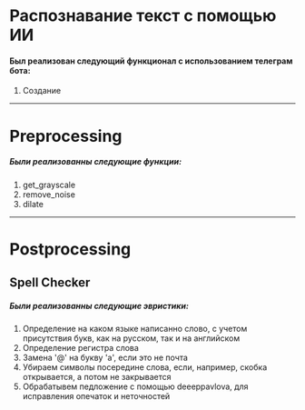 # Распознавание текст с помощью ИИ
#### Был реализован следующий функционал с использованием телеграм бота:
1. Создание 




---
# Preprocessing
##### Были реализованны следующие функции:
1. get_grayscale
2. remove_noise
3. dilate

---
# Postprocessing
## Spell Checker
##### Были реализованны следующие эвристики:
1. Определение на каком языке написанно слово, с учетом присутствия букв, как на русском, так и на английском
2. Определение регистра слова
3. Замена '@' на букву 'а', если это не почта
4. Убираем символы посередине слова, если, например, скобка открывается, а потом не закрывается
5. Обрабатывем педложение с помощью deeeppavlova, для исправления опечаток и неточностей
